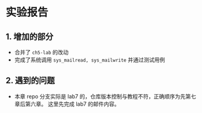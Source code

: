 # 实验报告
## 1. 增加的部分
- 合并了 `ch5-lab` 的改动
- 完成了系统调用 `sys_mailread, sys_mailwrite` 并通过测试用例

## 2. 遇到的问题
- 本章 repo 分支实际是 lab7 的，仓库版本控制与教程不符，正确顺序为先第七章后第六章。
这里先完成 lab7 的邮件内容。
